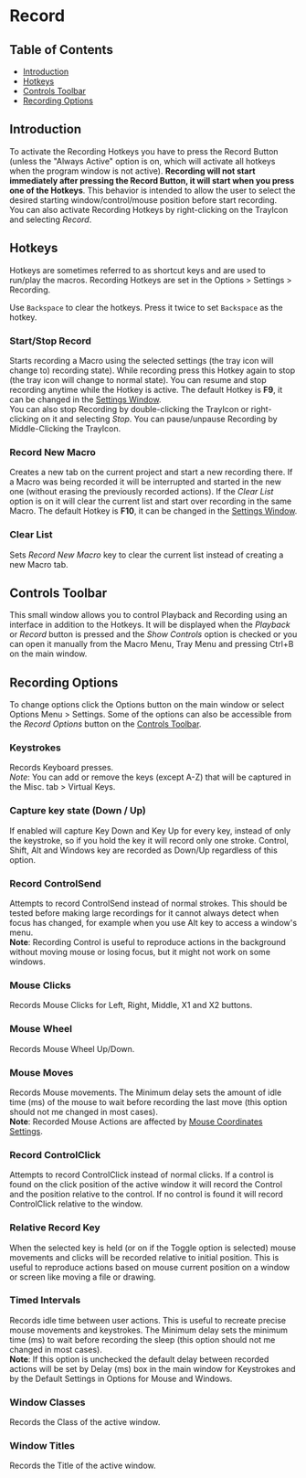 ﻿# Record

## Table of Contents

* [Introduction](#introduction)
* [Hotkeys](#hotkeys)
* [Controls Toolbar](#controls-toolbar)
* [Recording Options](#recording-options)

## Introduction

To activate the Recording Hotkeys you have to press the Record Button (unless the "Always Active" option is on, which will activate all hotkeys when the program window is not active). **Recording will not start immediately after pressing the Record Button, it will start when you press one of the Hotkeys**. This behavior is intended to allow the user to select the desired starting window/control/mouse position before start recording.  
You can also activate Recording Hotkeys by right-clicking on the TrayIcon and selecting *Record*.

## Hotkeys

Hotkeys are sometimes referred to as shortcut keys and are used to run/play the macros. Recording Hotkeys are set in the Options > Settings > Recording.

Use `Backspace` to clear the hotkeys. Press it twice to set `Backspace` as the hotkey.

### Start/Stop Record

Starts recording a Macro using the selected settings (the tray icon will change to) recording state). While recording press this Hotkey again to stop (the tray icon will change to normal state). You can resume and stop recording anytime while the Hotkey is active. The default Hotkey is **F9**, it can be changed in the [Settings Window](#recording-options).  
You can also stop Recording by double-clicking the TrayIcon or right-clicking on it and selecting *Stop*. You can pause/unpause Recording by Middle-Clicking the TrayIcon.

### Record New Macro

Creates a new tab on the current project and start a new recording there. If a Macro was being recorded it will be interrupted and started in the new one (without erasing the previously recorded actions). If the *Clear List* option is on it will clear the current list and start over recording in the same Macro. The default Hotkey is **F10**, it can be changed in the [Settings Window](#recording-options).

### Clear List

Sets *Record New Macro* key to clear the current list instead of creating a new Macro tab.

## Controls Toolbar

This small window allows you to control Playback and Recording using an interface in addition to the Hotkeys. It will be displayed when the *Playback* or *Record* button is pressed and the *Show Controls* option is checked or you can open it manually from the Macro Menu, Tray Menu and pressing Ctrl+B on the main window.

## Recording Options

To change options click the Options button on the main window or select Options Menu > Settings. Some of the options can also be accessible from the *Record Options* button on the [Controls Toolbar](#controls-toolbar).

### Keystrokes

Records Keyboard presses.  
*Note*: You can add or remove the keys (except A-Z) that will be captured in the Misc. tab > Virtual Keys.

### Capture key state (Down / Up)

If enabled will capture Key Down and Key Up for every key, instead of only the keystroke, so if you hold the key it will record only one stroke. Control, Shift, Alt and Windows key are recorded as Down/Up regardless of this option.

### Record ControlSend

Attempts to record ControlSend instead of normal strokes. This should be tested before making large recordings for it cannot always detect when focus has changed, for example when you use Alt key to access a window's menu.  
**Note**: Recording Control is useful to reproduce actions in the background without moving mouse or losing focus, but it might not work on some windows.

### Mouse Clicks

Records Mouse Clicks for Left, Right, Middle, X1 and X2 buttons.

### Mouse Wheel

Records Mouse Wheel Up/Down.

### Mouse Moves

Records Mouse movements. The Minimum delay sets the amount of idle time (ms) of the mouse to wait before recording the last move (this option should not me changed in most cases).  
**Note**: Recorded Mouse Actions are affected by [Mouse Coordinates Settings](Settings.html#defaults).

### Record ControlClick

Attempts to record ControlClick instead of normal clicks. If a control is found on the click position of the active window it will record the Control and the position relative to the control. If no control is found it will record ControlClick relative to the window.

### Relative Record Key

When the selected key is held (or on if the Toggle option is selected) mouse movements and clicks will be recorded relative to initial position. This is useful to reproduce actions based on mouse current position on a window or screen like moving a file or drawing.

### Timed Intervals

Records idle time between user actions. This is useful to recreate precise mouse movements and keystrokes. The Minimum delay sets the minimum time (ms) to wait before recording the sleep (this option should not me changed in most cases).  
**Note**: If this option is unchecked the default delay between recorded actions will be set by Delay (ms) box in the main window for Keystrokes and by the Default Settings in Options for Mouse and Windows.

### Window Classes

Records the Class of the active window.

### Window Titles

Records the Title of the active window.

